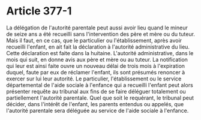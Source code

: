 # Article 377-1

La délégation de l'autorité parentale peut aussi avoir lieu quand le mineur de seize ans a été recueilli sans l'intervention des père et mère ou du tuteur. Mais il faut, en ce cas, que le particulier ou l'établissement, après avoir recueilli l'enfant, en ait fait la déclaration à l'autorité administrative du lieu.   Cette déclaration est faite dans la huitaine. L'autorité administrative, dans le mois qui suit, en donne avis aux père et mère ou au tuteur. La notification qui leur est ainsi faite ouvre un nouveau délai de trois mois à l'expiration duquel, faute par eux de réclamer l'enfant, ils sont présumés renoncer à exercer sur lui leur autorité.   Le particulier, l'établissement ou le service départemental de l'aide sociale à l'enfance qui a recueilli l'enfant peut alors présenter requête au tribunal aux fins de se faire déléguer totalement ou partiellement l'autorité parentale. Quel que soit le requérant, le tribunal peut décider, dans l'intérêt de l'enfant, les parents entendus ou appelés, que l'autorité parentale sera déléguée au service de l'aide sociale à l'enfance.